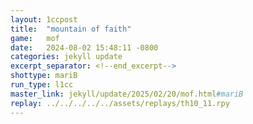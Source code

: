 ```yaml
---
layout: 1ccpost
title:  "mountain of faith"
game:   mof
date:   2024-08-02 15:48:11 -0800
categories: jekyll update 
excerpt_separator: <!--end_excerpt-->
shottype: mariB
run_type: l1cc
master_link: jekyll/update/2025/02/20/mof.html#mariB
replay: ../../../../../assets/replays/th10_11.rpy
---
```

